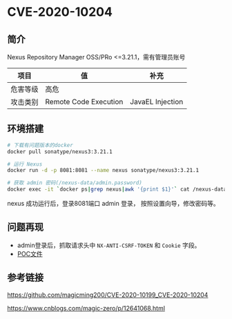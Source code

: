 # CVE-2020-10204

## 简介

Nexus Repository Manager OSS/PRo <=3.21.1，需有管理员账号

| 项目   | 值                     | 补充               |
| ---- | --------------------- | ---------------- |
| 危害等级 | 高危                    |                  |
| 攻击类别 | Remote Code Execution | JavaEL Injection |

## 环境搭建

```bash
# 下载有问题版本的docker
docker pull sonatype/nexus3:3.21.1

# 运行 Nexus
docker run -d -p 8081:8081 --name nexus sonatype/nexus3:3.21.1

# 获取 admin 密码(/nexus-data/admin.password)
docker exec -it `docker ps|grep nexus|awk '{print $1}'` cat /nexus-data/admin.password
```

nexus 成功运行后，登录8081端口 admin 登录， 按照设置向导，修改密码等。

## 问题再现

- admin登录后，抓取请求头中 `NX-ANTI-CSRF-TOKEN` 和 `Cookie` 字段。
- [POC文件](https://github.com/shadowsock5/Poc/blob/master/Nexus/Nexus_CVE_2020_10204.py)

## 

## 参考链接

https://github.com/magicming200/CVE-2020-10199_CVE-2020-10204

https://www.cnblogs.com/magic-zero/p/12641068.html
